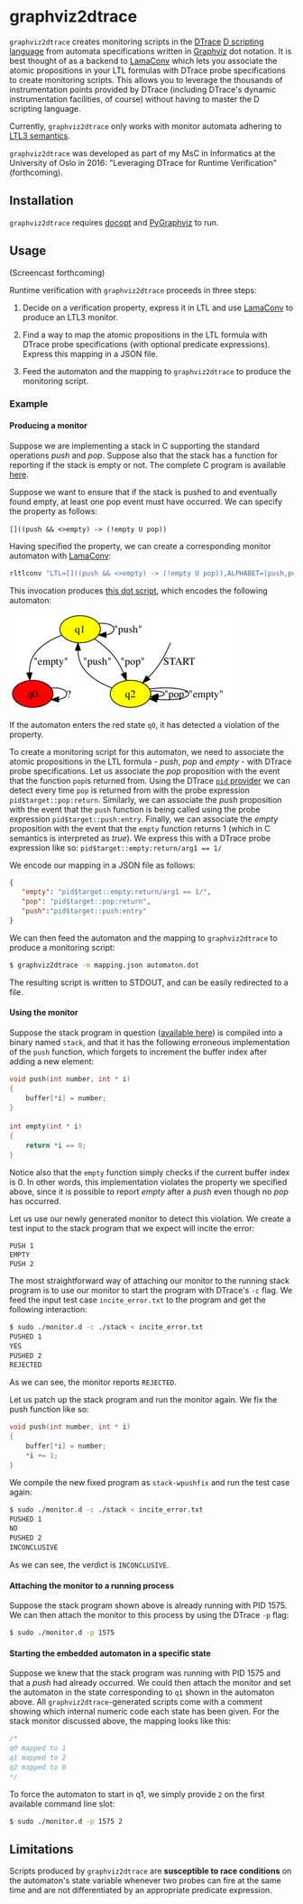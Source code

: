 # graphviz2dtrace

`graphviz2dtrace` creates monitoring scripts in the [DTrace](http://dtrace.org/guide/preface.html) [D
scripting language](http://dtrace.org/guide/chp-prog.html) from automata specifications written in
[Graphviz](http://graphviz.org/) dot notation. It is best thought of as a backend to
[LamaConv](https://www.isp.uni-luebeck.de/lamaconv) which lets you associate the atomic
propositions in your LTL formulas with DTrace probe specifications to create monitoring scripts.
 This allows you to leverage the thousands of instrumentation points provided by DTrace (including DTrace's dynamic instrumentation facilities, of course) without having to master the D scripting language.

Currently, `graphviz2dtrace` only works with monitor automata adhering to [LTL3
semantics](http://link.springer.com/chapter/10.1007%2F11944836_25).

`graphviz2dtrace` was developed as part of my MsC in Informatics at
the University of Oslo in 2016: "Leveraging DTrace for Runtime Verification" (forthcoming).

## Installation

`graphviz2dtrace` requires [docopt](https://github.com/docopt/docopt) and [PyGraphviz](https://pygraphviz.github.io/)
to run.

## Usage

(Screencast forthcoming)

Runtime verification with `graphviz2dtrace` proceeds in three steps:

1. Decide on a verification property, express it in LTL and use
[LamaConv](https://www.isp.uni-luebeck.de/lamaconv) to produce an LTL3
monitor.

2. Find a way to map the atomic propositions in the LTL formula with
DTrace probe specifications (with optional predicate expressions).
Express this mapping in a JSON file.

3. Feed the automaton and the mapping to `graphviz2dtrace` to produce
the monitoring script.

### Example

#### Producing a monitor

Suppose we are implementing a stack in C supporting the standard
operations *push* and *pop*. Suppose also that the stack has a function
for reporting if the stack is empty or not. The complete C program is
available [here](example/stack.c).

Suppose we want to ensure that if the stack is pushed to and eventually
found empty, at least one pop event must have occurred. We can specify
the property as follows:

`[]((push && <>empty) -> (!empty U pop))`

Having specified the property, we can create a corresponding monitor
automaton with [LamaConv](https://www.isp.uni-luebeck.de/lamaconv):

```sh
rltlconv "LTL=[]((push && <>empty) -> (!empty U pop)),ALPHABET=[push,pop,empty]" --formula --moore --min --dot
```

This invocation produces [this dot script](example/automaton.dot), which
encodes the following automaton:

![](https://raw.githubusercontent.com/cmrosenberg/graphviz2dtrace/master/example/automaton.png?token=AAmxWQZm3_MNJ9_2k2HVCdMXQ9XnHM-7ks5XSb5MwA%3D%3D)

If the automaton enters the red state `q0`, it has detected a violation of the property.

To create a monitoring script for this automaton, we need to associate the atomic propositions in the LTL formula - *push*, *pop* and *empty* - with DTrace probe specifications. Let us associate the *pop* proposition with the event that the function `pop`is returned from. Using the DTrace [`pid` provider](http://dtrace.org/guide/chp-pid.html) we can detect every time `pop` is returned from with the probe expression `pid$target::pop:return`. Similarly, we
can associate the *push* proposition with the event that the `push` function is being called using the probe expression `pid$target::push:entry`. Finally, we can associate the *empty* proposition with the event that the `empty` function returns 1 (which in C semantics is interpreted as *true*). We express this with a DTrace probe expression like so: `pid$target::empty:return/arg1 == 1/`

We encode our mapping in a JSON file as follows:

 ```JSON
{
    "empty": "pid$target::empty:return/arg1 == 1/",
    "pop": "pid$target::pop:return",
    "push":"pid$target::push:entry"
}
```

We can then feed the automaton and the mapping to `graphviz2dtrace` to produce a monitoring script:

```sh
$ graphviz2dtrace -m mapping.json automaton.dot
```

The resulting script is written to STDOUT, and can be easily redirected to a file.

#### Using the monitor

Suppose the stack program in question ([available here](example/stack.c)) is compiled into a binary named `stack`, and that it has
the following erroneous implementation of the `push` function, which forgets to increment
the buffer index after adding a new element:

```c
void push(int number, int * i)
{
    buffer[*i] = number;
}

int empty(int * i)
{
    return *i == 0;
}

```

Notice also that the `empty` function simply checks if the current
buffer index is 0. In other words, this implementation violates the
property we specified above, since it is possible to report *empty*
after a *push* even though no *pop* has occurred.

Let us use our newly generated monitor to detect this violation. We
create a test input to the stack program that we expect will incite the
error:

```
PUSH 1
EMPTY
PUSH 2
```

The most straightforward way of attaching our monitor to the running
stack program is to use our monitor to start the program with DTrace's
`-c` flag. We feed the input test case `incite_error.txt` to the program and get
the following interaction:

```sh
$ sudo ./monitor.d -c ./stack < incite_error.txt
PUSHED 1
YES
PUSHED 2
REJECTED
```

As we can see, the monitor reports `REJECTED`.

Let us patch up the stack program and run the monitor again. We fix the push
function like so:

```c
void push(int number, int * i)
{
    buffer[*i] = number;
    *i += 1;
}
```

We compile the new fixed program as `stack-wpushfix` and run the test case again:

```sh
$ sudo ./monitor.d -c ./stack < incite_error.txt
PUSHED 1
NO
PUSHED 2
INCONCLUSIVE
```

As we can see, the verdict is `INCONCLUSIVE`.

#### Attaching the monitor to a running process

Suppose the stack program shown above is already running with PID 1575. We can then attach
the monitor to this process by using the DTrace `-p` flag:

```sh
$ sudo ./monitor.d -p 1575
```

#### Starting the embedded automaton in a specific state

Suppose we knew that the stack program was running with PID 1575 and that a *push* had already occurred.
We could then attach the monitor and set the automaton in the state corresponding to `q1` shown in the automaton above.
All `graphviz2dtrace`-generated scripts come with a comment showing which internal numeric code each
state has been given. For the stack monitor discussed above, the mapping looks like this:

```c
/*
q0 mapped to 1
q1 mapped to 2
q2 mapped to 0
*/
```
To force the automaton to start in q1, we simply provide `2` on the first available command
line slot:

```sh
$ sudo ./monitor.d -p 1575 2
```

## Limitations

Scripts produced by `graphviz2dtrace` are **susceptible to race conditions** on the
automaton's state variable whenever two probes can fire at the same time and are not
differentiated by an appropriate predicate expression.
